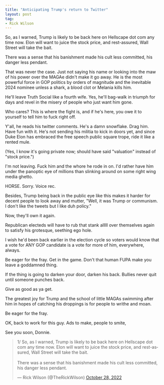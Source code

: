 ```yaml
---
title: "Anticipating Trump's return to Twitter"
layout: post
tag:
- Rick Wilson
---
```


So, as I warned, Trump is likely to be back here on Hellscape dot com any time now. Elon will want to juice the stock price, and rest-assured, Wall Street will take the bait.

There was a sense that his banishment made his cult less committed, his danger less pendant.

That was never the case. Just not saying his name or looking into the maw of his power over the MAGAe didn't make it go away. He is the most powerful force in GOP politics by orders of magnitude and the inevitable 2024 nominee unless a shark, a blood clot or Melania kills him.

He'll leave Truth Social like a fourth wife. Yes, he'll bag-walk in triumph for days and revel in the misery of people who just want him gone.

Who cares? This is where the fight is, and if he's here, you owe it to yourself to tell him to fuck right off.

Y'all, he reads his twitter comments. He's a damn snowflake. Drag him. Have fun with it. He's not sending his militia to kick in doors yet, and since Duke Elon has embraced the free speech public square trope, ride it like a rented mule.

(Yes, I know it's going private now; should have said "valuation" instead of "stock price.")

I'm not leaving. Fuck him and the whore he rode in on. I'd rather have him under the panoptic eye of millions than slinking around on some right wing media ghetto.

HORSE. Sorry. Voice rec.

Besides, Trump being back in the public eye like this makes it harder for decent people to look away and mutter, "Well, it was Trump or communism. I don't like the tweets but I like duh policy."

Now, they'll own it again.

Republican electeds will have to rub that stank alllll over themselves again to satisfy his grotesque, seething ego hole.

I wish he'd been back earlier in the election cycle so voters would know that a vote for ANY GOP candidate is a vote for more of him, everywhere, always.

Be eager for the fray. Get in the game. Don't that human FUPA make you leave a goddamned thing.

If the thing is going to darken your door, darken his back. Bullies never quit until someone punches back.

Give as good as ya get.

The greatest joy for Trump and the school of little MAGAs swimming after him in hopes of catching his droppings is for people to writhe and moan.

Be eager for the fray.

OK, back to work for this guy. Ads to make, people to smite,

See you soon, Donnie.

<blockquote class="twitter-tweet"><p lang="en" dir="ltr">1/ So, as I warned, Trump is likely to be back here on Hellscape dot com any time now. Elon will want to juice the stock price, and rest-assured, Wall Street will take the bait. <br><br>There was a sense that his banishment made his cult less committed, his danger less pendant.</p>&mdash; Rick Wilson (@TheRickWilson) <a href="https://twitter.com/TheRickWilson/status/1585813534801281028?ref_src=twsrc%5Etfw">October 28, 2022</a></blockquote> <script async src="https://platform.twitter.com/widgets.js" charset="utf-8"></script>
